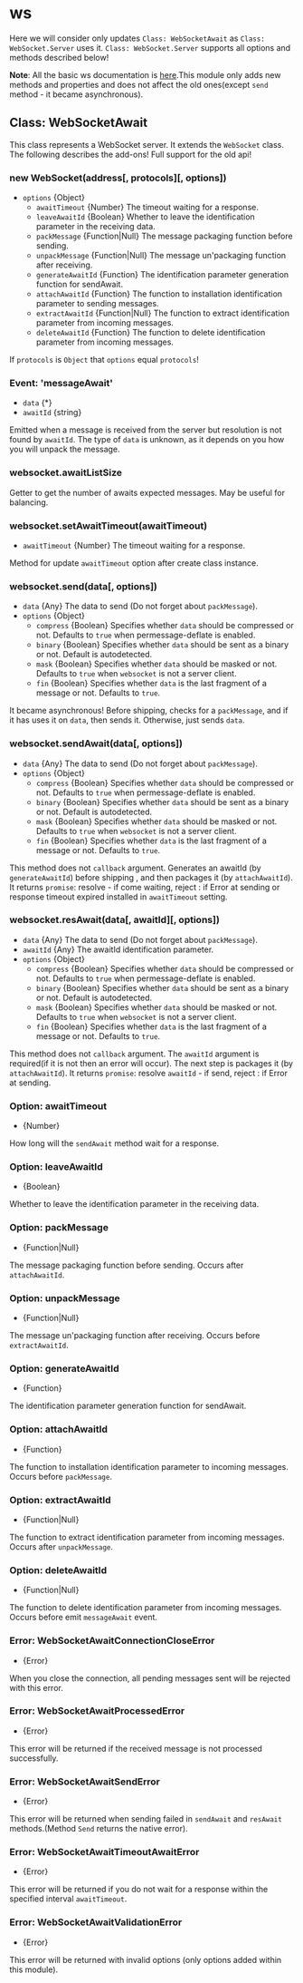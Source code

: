 # ws

Here we will consider only updates `Class: WebSocketAwait` as `Class: WebSocket.Server` uses it. 
`Class: WebSocket.Server` supports all options and methods described below!

**Note**: All the basic ws documentation is [here](https://github.com/websockets/ws/blob/master/doc/ws.md).This module 
only adds new methods and properties and does not affect the old ones(except `send` method - it became asynchronous).

## Class: WebSocketAwait

This class represents a WebSocket server. It extends the `WebSocket` class. The following describes the add-ons! 
Full support for the old api!

### new WebSocket(address[, protocols][, options])

- `options` {Object}
    - `awaitTimeout` {Number} The timeout waiting for a response.
    - `leaveAwaitId` {Boolean} Whether to leave the identification parameter in the receiving data.
    - `packMessage` {Function|Null} The message packaging function before sending.
    - `unpackMessage` {Function|Null} The message un'packaging function after receiving.
    - `generateAwaitId` {Function} The identification parameter generation function for sendAwait.
    - `attachAwaitId` {Function} The function to installation identification parameter to sending messages.
    - `extractAwaitId` {Function|Null} The function to extract identification parameter from incoming messages.
    - `deleteAwaitId` {Function} The function to delete identification parameter from incoming messages.
    
If `protocols` is `Object` that `options` equal `protocols`!
 
### Event: 'messageAwait'

- `data` {*}
- `awaitId` {string}

Emitted when a message is received from the server but resolution is not found by `awaitId`. The type of `data` is 
unknown, as it depends on you how you will unpack the message.

### websocket.awaitListSize

Getter to get the number of awaits expected messages. May be useful for balancing.

### websocket.setAwaitTimeout(awaitTimeout)

- `awaitTimeout` {Number} The timeout waiting for a response.

Method for update `awaitTimeout` option after create class instance.

### websocket.send(data[, options])

- `data` {Any} The data to send (Do not forget about `packMessage`).
- `options` {Object}
  - `compress` {Boolean} Specifies whether `data` should be compressed or not.
    Defaults to `true` when permessage-deflate is enabled.
  - `binary` {Boolean} Specifies whether `data` should be sent as a binary or not.
    Default is autodetected.
  - `mask` {Boolean} Specifies whether `data` should be masked or not. Defaults
    to `true` when `websocket` is not a server client.
  - `fin` {Boolean} Specifies whether `data` is the last fragment of a message or
    not. Defaults to `true`.

It became asynchronous! Before shipping, checks for a `packMessage`, and if it has uses it on `data`, then sends it. 
Otherwise, just sends `data`.

### websocket.sendAwait(data[, options])

- `data` {Any} The data to send (Do not forget about `packMessage`).
- `options` {Object}
  - `compress` {Boolean} Specifies whether `data` should be compressed or not.
    Defaults to `true` when permessage-deflate is enabled.
  - `binary` {Boolean} Specifies whether `data` should be sent as a binary or not.
    Default is autodetected.
  - `mask` {Boolean} Specifies whether `data` should be masked or not. Defaults
    to `true` when `websocket` is not a server client.
  - `fin` {Boolean} Specifies whether `data` is the last fragment of a message or
    not. Defaults to `true`.

This method does not `callback` argument. Generates an awaitId (by `generateAwaitId`) before shipping , and then 
packages it (by `attachAwaitId`).  It returns `promise`: resolve - if come waiting, reject : if Error at sending or 
response timeout expired installed in `awaitTimeout` setting.

### websocket.resAwait(data[, awaitId][, options])

- `data` {Any} The data to send (Do not forget about `packMessage`).
- `awaitId` {Any} The awaitId identification parameter.
- `options` {Object}
  - `compress` {Boolean} Specifies whether `data` should be compressed or not.
    Defaults to `true` when permessage-deflate is enabled.
  - `binary` {Boolean} Specifies whether `data` should be sent as a binary or not.
    Default is autodetected.
  - `mask` {Boolean} Specifies whether `data` should be masked or not. Defaults
    to `true` when `websocket` is not a server client.
  - `fin` {Boolean} Specifies whether `data` is the last fragment of a message or
    not. Defaults to `true`.

This method does not `callback` argument. The `awaitId` argument is required(if it is not then an error will occur). 
The next step is packages it (by `attachAwaitId`).  It returns `promise`: resolve `awaitId` - if send, reject : if Error
at sending.

### Option: awaitTimeout

- {Number}

How long will the `sendAwait` method wait for a response.

### Option: leaveAwaitId

- {Boolean}

Whether to leave the identification parameter in the receiving data.

### Option: packMessage

- {Function|Null}

The message packaging function before sending. Occurs after `attachAwaitId`.

### Option: unpackMessage

- {Function|Null}

The message un'packaging function after receiving. Occurs before `extractAwaitId`.

### Option: generateAwaitId

- {Function}

The identification parameter generation function for sendAwait.

### Option: attachAwaitId

- {Function}

The function to installation identification parameter to incoming messages. Occurs before `packMessage`.

### Option: extractAwaitId

- {Function|Null}

The function to extract identification parameter from incoming messages. Occurs after `unpackMessage`.

### Option: deleteAwaitId

- {Function|Null}

The function to delete identification parameter from incoming messages. Occurs before emit `messageAwait` event. 


### Error: WebSocketAwaitConnectionCloseError

- {Error}

When you close the connection, all pending messages sent will be rejected with this error.

### Error: WebSocketAwaitProcessedError

- {Error}

This error will be returned if the received message is not processed successfully.

### Error: WebSocketAwaitSendError

- {Error}

This error will be returned when sending failed in `sendAwait` and `resAwait` methods.(Method `Send` returns the 
native error).

### Error: WebSocketAwaitTimeoutAwaitError

- {Error}

This error will be returned if you do not wait for a response within the specified interval `awaitTimeout`.

### Error: WebSocketAwaitValidationError

- {Error}

This error will be returned with invalid options (only options added within this module).

